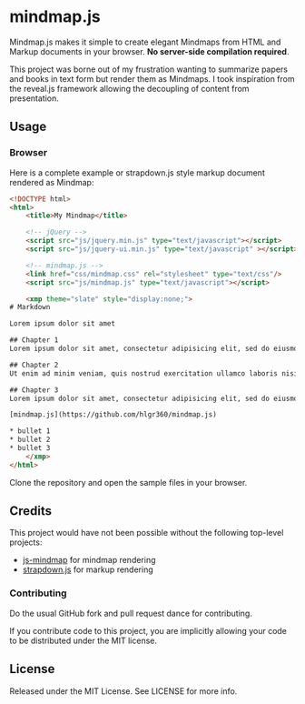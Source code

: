 mindmap.js
=========

Mindmap.js makes it simple to create elegant Mindmaps from HTML and Markup documents in your browser. **No server-side compilation required**.

This project was borne out of my frustration wanting to summarize papers and books in text form but render them as Mindmaps. I took inspiration from the reveal.js framework allowing the decoupling of content from presentation. 

## Usage

### Browser

Here is a complete example or strapdown.js style markup document rendered as Mindmap:

```html
<!DOCTYPE html>
<html>
    <title>My Mindmap</title>

    <!-- jQuery -->
    <script src="js/jquery.min.js" type="text/javascript"></script>
    <script src="js/jquery-ui.min.js" type="text/javascript" ></script>

    <!-- mindmap.js -->
    <link href="css/mindmap.css" rel="stylesheet" type="text/css"/>
    <script src="js/mindmap.js" type="text/javascript"></script>

    <xmp theme="slate" style="display:none;">
# Markdown

Lorem ipsum dolor sit amet

## Chapter 1
Lorem ipsum dolor sit amet, consectetur adipisicing elit, sed do eiusmod tempor incididunt ut labore et dolore magna aliqua. 

## Chapter 2
Ut enim ad minim veniam, quis nostrud exercitation ullamco laboris nisi ut aliquip ex ea commodo consequat. 

## Chapter 3
Lorem ipsum dolor sit amet, consectetur adipisicing elit, sed do eiusmod tempor incididunt ut labore et dolore magna aliqua. 

[mindmap.js](https://github.com/hlgr360/mindmap.js)

* bullet 1
* bullet 2
* bullet 3
    </xmp>
</html>
```

Clone the repository and open the sample files in your browser. 

## Credits
This project would have not been possible without the following top-level projects:  
* [js-mindmap](https://github.com/kennethkufluk/js-mindmap) for mindmap rendering
* [strapdown.js](https://github.com/arturadib/strapdown) for markup rendering

### Contributing
Do the usual GitHub fork and pull request dance for contributing.

If you contribute code to this project, you are implicitly allowing your code
to be distributed under the MIT license. 

## License
Released under the MIT License. See LICENSE for more info.

